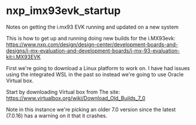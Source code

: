 # nxp_imx93evk_startup
Notes on getting the i.mx93 EVK running and updated on a new system

This is how to get up and running doing new builds for the i.MX93evk:
https://www.nxp.com/design/design-center/development-boards-and-designs/i-mx-evaluation-and-development-boards/i-mx-93-evaluation-kit:i.MX93EVK

First we're going to download a Linux platform to work on. I have had issues using the integrated WSL in the past so instead we're going to use Oracle Virtual box. 

Start by downloading Virtual box from The site:
https://www.virtualbox.org/wiki/Download_Old_Builds_7_0

Note in this instance we're picking an older 7.0 version since the latest (7.0.16) has a warning on it that it crashes. 

